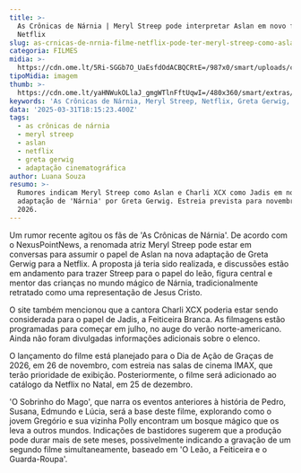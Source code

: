 ```yaml
---
title: >-
  As Crônicas de Nárnia | Meryl Streep pode interpretar Aslan em novo filme da
  Netflix
slug: as-crnicas-de-nrnia-filme-netflix-pode-ter-meryl-streep-como-aslan-diz-site
categoria: FILMES
midia: >-
  https://cdn.ome.lt/5Ri-SGGb7O_UaEsfdOdACBQCRtE=/987x0/smart/uploads/conteudo/fotos/OMELETE_CAPA_-_2025-03-31T141032.766.png
tipoMidia: imagem
thumb: >-
  https://cdn.ome.lt/yaHNWukOLlaJ_gmgWTlnFftUqwI=/480x360/smart/extras/conteudos/omelete_THUMB_-_2025-03-31T141004.063.png
keywords: 'As Crônicas de Nárnia, Meryl Streep, Netflix, Greta Gerwig, filme'
data: '2025-03-31T18:15:23.400Z'
tags:
  - as crônicas de nárnia
  - meryl streep
  - aslan
  - netflix
  - greta gerwig
  - adaptação cinematográfica
author: Luana Souza
resumo: >-
  Rumores indicam Meryl Streep como Aslan e Charli XCX como Jadis em nova
  adaptação de 'Nárnia' por Greta Gerwig. Estreia prevista para novembro de
  2026.
---
```


Um rumor recente agitou os fãs de 'As Crônicas de Nárnia'. De acordo com o NexusPointNews, a renomada atriz Meryl Streep pode estar em conversas para assumir o papel de Aslan na nova adaptação de Greta Gerwig para a Netflix. A proposta já teria sido realizada, e discussões estão em andamento para trazer Streep para o papel do leão, figura central e mentor das crianças no mundo mágico de Nárnia, tradicionalmente retratado como uma representação de Jesus Cristo.

O site também mencionou que a cantora Charli XCX poderia estar sendo considerada para o papel de Jadis, a Feiticeira Branca. As filmagens estão programadas para começar em julho, no auge do verão norte-americano. Ainda não foram divulgadas informações adicionais sobre o elenco.

O lançamento do filme está planejado para o Dia de Ação de Graças de 2026, em 26 de novembro, com estreia nas salas de cinema IMAX, que terão prioridade de exibição. Posteriormente, o filme será adicionado ao catálogo da Netflix no Natal, em 25 de dezembro.

'O Sobrinho do Mago', que narra os eventos anteriores à história de Pedro, Susana, Edmundo e Lúcia, será a base deste filme, explorando como o jovem Gregório e sua vizinha Polly encontram um bosque mágico que os leva a outros mundos. Indicações de bastidores sugerem que a produção pode durar mais de sete meses, possivelmente indicando a gravação de um segundo filme simultaneamente, baseado em 'O Leão, a Feiticeira e o Guarda-Roupa'.
